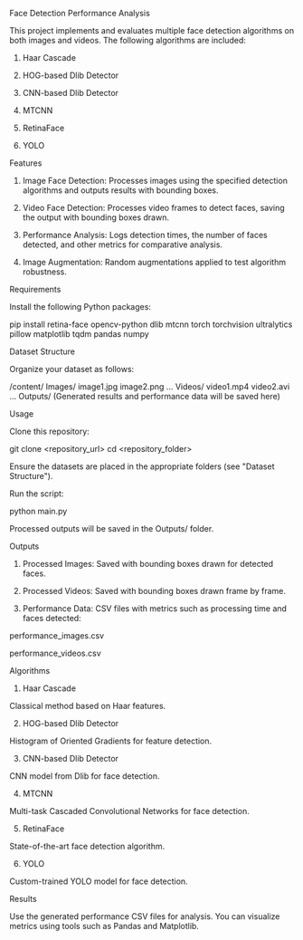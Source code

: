 Face Detection Performance Analysis


This project implements and evaluates multiple face detection algorithms on both images and videos. The following algorithms are included:

1) Haar Cascade

2) HOG-based Dlib Detector

3) CNN-based Dlib Detector

4) MTCNN

5) RetinaFace

6) YOLO


Features

1) Image Face Detection: Processes images using the specified detection algorithms and outputs results with bounding boxes.

2) Video Face Detection: Processes video frames to detect faces, saving the output with bounding boxes drawn.

3) Performance Analysis: Logs detection times, the number of faces detected, and other metrics for comparative analysis.

4) Image Augmentation: Random augmentations applied to test algorithm robustness.


Requirements

Install the following Python packages:

pip install retina-face opencv-python dlib mtcnn torch torchvision ultralytics pillow matplotlib tqdm pandas numpy


Dataset Structure

Organize your dataset as follows:

/content/
    Images/
        image1.jpg
        image2.png
        ...
    Videos/
        video1.mp4
        video2.avi
        ...
    Outputs/
        (Generated results and performance data will be saved here)


Usage

Clone this repository:

git clone <repository_url>
cd <repository_folder>

Ensure the datasets are placed in the appropriate folders (see "Dataset Structure").

Run the script:

python main.py

Processed outputs will be saved in the Outputs/ folder.


Outputs

1) Processed Images: Saved with bounding boxes drawn for detected faces.

2) Processed Videos: Saved with bounding boxes drawn frame by frame.

3) Performance Data: CSV files with metrics such as processing time and faces detected:

performance_images.csv

performance_videos.csv


Algorithms

1) Haar Cascade

Classical method based on Haar features.

2) HOG-based Dlib Detector

Histogram of Oriented Gradients for feature detection.

3) CNN-based Dlib Detector

CNN model from Dlib for face detection.

4) MTCNN

Multi-task Cascaded Convolutional Networks for face detection.

5) RetinaFace

State-of-the-art face detection algorithm.

6) YOLO

Custom-trained YOLO model for face detection.


Results

Use the generated performance CSV files for analysis. You can visualize metrics using tools such as Pandas and Matplotlib.





